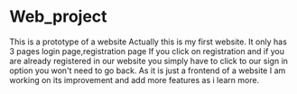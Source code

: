 # Web_project
This is a prototype of a website
Actually this is my first website.
It only has 3 pages login page,registration page 
If you click on registration and if you are already registered in our website you simply have to click to our sign in option you won't need to go back.
As it is just a frontend of a website
I am working on its improvement and add more features as i learn more.
